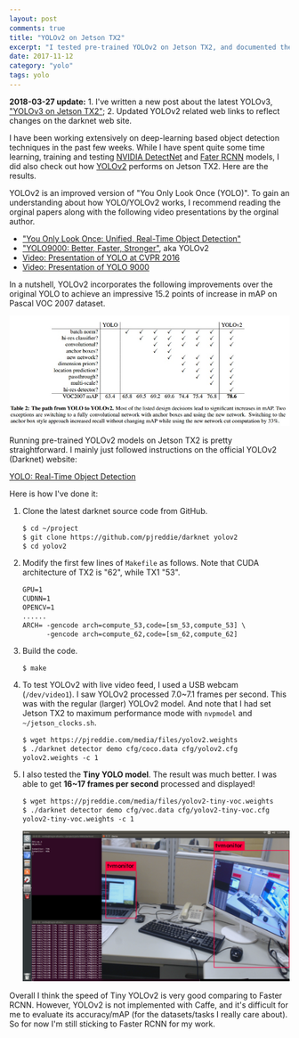 ```yaml
---
layout: post
comments: true
title: "YOLOv2 on Jetson TX2"
excerpt: "I tested pre-trained YOLOv2 on Jetson TX2, and documented the result in the post."
date: 2017-11-12
category: "yolo"
tags: yolo
---
```


**2018-03-27 update:** 1. I've written a new post about the latest YOLOv3, ["YOLOv3 on Jetson TX2"](https://jkjung-avt.github.io/yolov3/); 2. Updated YOLOv2 related web links to reflect changes on the darknet web site.

I have been working extensively on deep-learning based object detection techniques in the past few weeks. While I have spent quite some time learning, training and testing [NVIDIA DetectNet](https://devblogs.nvidia.com/parallelforall/detectnet-deep-neural-network-object-detection-digits/) and [Fater RCNN](https://github.com/rbgirshick/py-faster-rcnn) models, I did also check out how [YOLOv2](https://pjreddie.com/darknet/yolov2/) performs on Jetson TX2. Here are the results.

YOLOv2 is an improved version of "You Only Look Once (YOLO)". To gain an understanding about how YOLO/YOLOv2 works, I recommend reading the orginal papers along with the following video presentations by the orginal author.

* ["You Only Look Once: Unified, Real-Time Object Detection"](https://arxiv.org/abs/1506.02640)
* ["YOLO9000: Better, Faster, Stronger"](https://arxiv.org/abs/1612.08242), aka YOLOv2
* [Video: Presentation of YOLO at CVPR 2016](https://youtu.be/NM6lrxy0bxs)
* [Video: Presentation of YOLO 9000](https://youtu.be/GBu2jofRJtk)

In a nutshell, YOLOv2 incorporates the following improvements over the original YOLO to achieve an impressive 15.2 points of increase in mAP on Pascal VOC 2007 dataset.

![YOLOv2 improvements](/assets/2017-11-12-yolov2/YOLOv2_improvements.jpg)

Running pre-trained YOLOv2 models on Jetson TX2 is pretty straightforward. I mainly just followed instructions on the official YOLOv2 (Darknet) website:

[YOLO: Real-Time Object Detection](https://pjreddie.com/darknet/yolov2/)

Here is how I've done it:

1. Clone the latest darknet source code from GitHub.

   ```shell
   $ cd ~/project 
   $ git clone https://github.com/pjreddie/darknet yolov2
   $ cd yolov2
   ```

2. Modify the first few lines of `Makefile` as follows. Note that CUDA architecture of TX2 is "62", while TX1 "53".

   ```
   GPU=1
   CUDNN=1
   OPENCV=1
   ......
   ARCH= -gencode arch=compute_53,code=[sm_53,compute_53] \
         -gencode arch=compute_62,code=[sm_62,compute_62]
   ```

3. Build the code.

   ```shell
   $ make
   ```

4. To test YOLOv2 with live video feed, I used a USB webcam (`/dev/video1`). I saw YOLOv2 processed 7.0~7.1 frames per second. This was with the regular (larger) YOLOv2 model. And note that I had set Jetson TX2 to maximum performance mode with `nvpmodel` and `~/jetson_clocks.sh`.

   ```shell
   $ wget https://pjreddie.com/media/files/yolov2.weights
   $ ./darknet detector demo cfg/coco.data cfg/yolov2.cfg yolov2.weights -c 1
   ```

5. I also tested the **Tiny YOLO model**. The result was much better. I was able to get **16~17 frames per second** processed and displayed!

   ```
   $ wget https://pjreddie.com/media/files/yolov2-tiny-voc.weights
   $ ./darknet detector demo cfg/voc.data cfg/yolov2-tiny-voc.cfg yolov2-tiny-voc.weights -c 1
   ```

   ![Testing Tiny YOLO on Jetson TX2](/assets/2017-11-12-yolov2/tiny-yolo-voc.png)

Overall I think the speed of Tiny YOLOv2 is very good comparing to Faster RCNN. However, YOLOv2 is not implemented with Caffe, and it's difficult for me to evaluate its accuracy/mAP (for the datasets/tasks I really care about). So for now I'm still sticking to Faster RCNN for my work.
